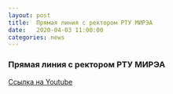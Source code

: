 ```yaml
---
layout: post
title:  Прямая линия с ректором РТУ МИРЭА  
date:   2020-04-03 11:00:00
categories: news
---
```

### Прямая линия с ректором РТУ МИРЭА

[Ссылка на Youtube](https://www.youtube.com/watch?v=CFfO4906mc0)

